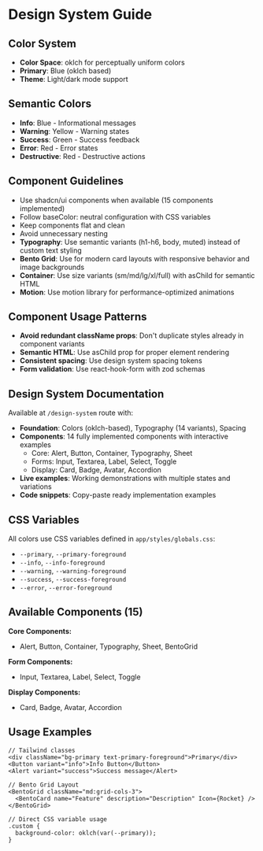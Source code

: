 # Design System Guide

## Color System
- **Color Space**: oklch for perceptually uniform colors
- **Primary**: Blue (oklch based)
- **Theme**: Light/dark mode support

## Semantic Colors
- **Info**: Blue - Informational messages
- **Warning**: Yellow - Warning states
- **Success**: Green - Success feedback
- **Error**: Red - Error states
- **Destructive**: Red - Destructive actions

## Component Guidelines
- Use shadcn/ui components when available (15 components implemented)
- Follow baseColor: neutral configuration with CSS variables
- Keep components flat and clean
- Avoid unnecessary nesting
- **Typography**: Use semantic variants (h1-h6, body, muted) instead of custom text styling
- **Bento Grid**: Use for modern card layouts with responsive behavior and image backgrounds
- **Container**: Use size variants (sm/md/lg/xl/full) with asChild for semantic HTML
- **Motion**: Use motion library for performance-optimized animations

## Component Usage Patterns
- **Avoid redundant className props**: Don't duplicate styles already in component variants
- **Semantic HTML**: Use asChild prop for proper element rendering
- **Consistent spacing**: Use design system spacing tokens
- **Form validation**: Use react-hook-form with zod schemas

## Design System Documentation
Available at `/design-system` route with:
- **Foundation**: Colors (oklch-based), Typography (14 variants), Spacing
- **Components**: 14 fully implemented components with interactive examples
  - Core: Alert, Button, Container, Typography, Sheet
  - Forms: Input, Textarea, Label, Select, Toggle
  - Display: Card, Badge, Avatar, Accordion
- **Live examples**: Working demonstrations with multiple states and variations
- **Code snippets**: Copy-paste ready implementation examples

## CSS Variables
All colors use CSS variables defined in `app/styles/globals.css`:
- `--primary`, `--primary-foreground`
- `--info`, `--info-foreground`
- `--warning`, `--warning-foreground`
- `--success`, `--success-foreground`
- `--error`, `--error-foreground`

## Available Components (15)
**Core Components:**
- Alert, Button, Container, Typography, Sheet, BentoGrid

**Form Components:** 
- Input, Textarea, Label, Select, Toggle

**Display Components:**
- Card, Badge, Avatar, Accordion

## Usage Examples
```tsx
// Tailwind classes
<div className="bg-primary text-primary-foreground">Primary</div>
<Button variant="info">Info Button</Button>
<Alert variant="success">Success message</Alert>

// Bento Grid Layout
<BentoGrid className="md:grid-cols-3">
  <BentoCard name="Feature" description="Description" Icon={Rocket} />
</BentoGrid>

// Direct CSS variable usage
.custom {
  background-color: oklch(var(--primary));
}
```